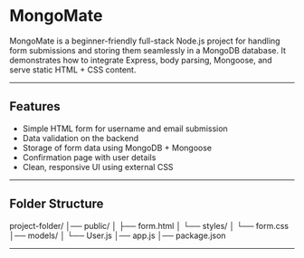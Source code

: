 # MongoMate
MongoMate is a beginner-friendly full-stack Node.js project for handling form submissions and storing them seamlessly in a MongoDB database. It demonstrates how to integrate Express, body parsing, Mongoose, and serve static HTML + CSS content.

---

## Features

- Simple HTML form for username and email submission
- Data validation on the backend
- Storage of form data using MongoDB + Mongoose
- Confirmation page with user details
- Clean, responsive UI using external CSS

---

## Folder Structure

project-folder/
│── public/
│   ├── form.html
│   └── styles/
│       └── form.css
│── models/
│   └── User.js
│── app.js
│── package.json

---

